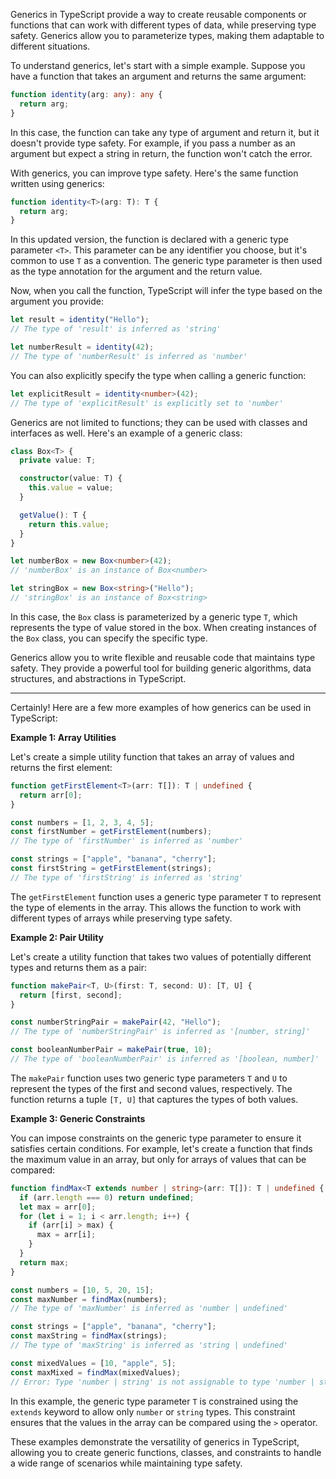 Generics in TypeScript provide a way to create reusable components or functions that can work with different types of data, while preserving type safety. Generics allow you to parameterize types, making them adaptable to different situations.

To understand generics, let's start with a simple example. Suppose you have a function that takes an argument and returns the same argument:

```typescript
function identity(arg: any): any {
  return arg;
}
```

In this case, the function can take any type of argument and return it, but it doesn't provide type safety. For example, if you pass a number as an argument but expect a string in return, the function won't catch the error.

With generics, you can improve type safety. Here's the same function written using generics:

```typescript
function identity<T>(arg: T): T {
  return arg;
}
```

In this updated version, the function is declared with a generic type parameter `<T>`. This parameter can be any identifier you choose, but it's common to use `T` as a convention. The generic type parameter is then used as the type annotation for the argument and the return value.

Now, when you call the function, TypeScript will infer the type based on the argument you provide:

```typescript
let result = identity("Hello");
// The type of 'result' is inferred as 'string'

let numberResult = identity(42);
// The type of 'numberResult' is inferred as 'number'
```

You can also explicitly specify the type when calling a generic function:

```typescript
let explicitResult = identity<number>(42);
// The type of 'explicitResult' is explicitly set to 'number'
```

Generics are not limited to functions; they can be used with classes and interfaces as well. Here's an example of a generic class:

```typescript
class Box<T> {
  private value: T;

  constructor(value: T) {
    this.value = value;
  }

  getValue(): T {
    return this.value;
  }
}

let numberBox = new Box<number>(42);
// 'numberBox' is an instance of Box<number>

let stringBox = new Box<string>("Hello");
// 'stringBox' is an instance of Box<string>
```

In this case, the `Box` class is parameterized by a generic type `T`, which represents the type of value stored in the box. When creating instances of the `Box` class, you can specify the specific type.

Generics allow you to write flexible and reusable code that maintains type safety. They provide a powerful tool for building generic algorithms, data structures, and abstractions in TypeScript.

---

Certainly! Here are a few more examples of how generics can be used in TypeScript:

**Example 1: Array Utilities**

Let's create a simple utility function that takes an array of values and returns the first element:

```typescript
function getFirstElement<T>(arr: T[]): T | undefined {
  return arr[0];
}

const numbers = [1, 2, 3, 4, 5];
const firstNumber = getFirstElement(numbers);
// The type of 'firstNumber' is inferred as 'number'

const strings = ["apple", "banana", "cherry"];
const firstString = getFirstElement(strings);
// The type of 'firstString' is inferred as 'string'
```

The `getFirstElement` function uses a generic type parameter `T` to represent the type of elements in the array. This allows the function to work with different types of arrays while preserving type safety.

**Example 2: Pair Utility**

Let's create a utility function that takes two values of potentially different types and returns them as a pair:

```typescript
function makePair<T, U>(first: T, second: U): [T, U] {
  return [first, second];
}

const numberStringPair = makePair(42, "Hello");
// The type of 'numberStringPair' is inferred as '[number, string]'

const booleanNumberPair = makePair(true, 10);
// The type of 'booleanNumberPair' is inferred as '[boolean, number]'
```

The `makePair` function uses two generic type parameters `T` and `U` to represent the types of the first and second values, respectively. The function returns a tuple `[T, U]` that captures the types of both values.

**Example 3: Generic Constraints**

You can impose constraints on the generic type parameter to ensure it satisfies certain conditions. For example, let's create a function that finds the maximum value in an array, but only for arrays of values that can be compared:

```typescript
function findMax<T extends number | string>(arr: T[]): T | undefined {
  if (arr.length === 0) return undefined;
  let max = arr[0];
  for (let i = 1; i < arr.length; i++) {
    if (arr[i] > max) {
      max = arr[i];
    }
  }
  return max;
}

const numbers = [10, 5, 20, 15];
const maxNumber = findMax(numbers);
// The type of 'maxNumber' is inferred as 'number | undefined'

const strings = ["apple", "banana", "cherry"];
const maxString = findMax(strings);
// The type of 'maxString' is inferred as 'string | undefined'

const mixedValues = [10, "apple", 5];
const maxMixed = findMax(mixedValues);
// Error: Type 'number | string' is not assignable to type 'number | string[]'
```

In this example, the generic type parameter `T` is constrained using the `extends` keyword to allow only `number` or `string` types. This constraint ensures that the values in the array can be compared using the `>` operator.

These examples demonstrate the versatility of generics in TypeScript, allowing you to create generic functions, classes, and constraints to handle a wide range of scenarios while maintaining type safety.